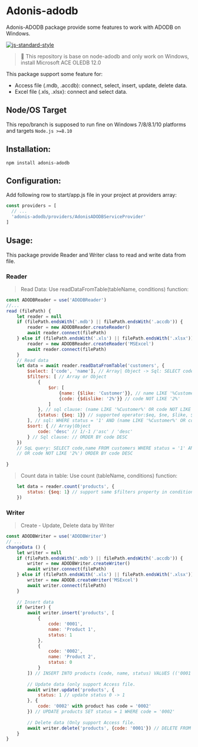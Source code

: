 # Adonis-adodb
Adonis-ADODB package provide some features to work with ADODB on Windows.

[![js-standard-style](https://img.shields.io/badge/code%20style-standard-brightgreen.svg?style=flat)](http://standardjs.com/)

> :pray: This repository is base on node-adodb and only work on Windows, install Microsoft ACE OLEDB 12.0

This package support some feature for:
- Access file (.mdb, .accdb): connect, select, insert, update, delete data.
- Excel file (.xls, .xlsx): connect and select data.
## Node/OS Target

This repo/branch is supposed to run fine on Windows 7/8/8.1/10 platforms and targets `Node.js >=8.10`

## Installation:
```
npm install adonis-adodb
```
## Configuration:
Add following row to start/app.js file in your project at providers array:
```js
const providers = [
  // ...
  'adonis-adodb/providers/AdonisADODBServiceProvider'
]
```
## Usage:
This package provide Reader and Writer class to read and write data from file.
### Reader

> Read Data:
Use readDataFromTable(tableName, conditions) function:
```js
const ADODBReader = use('ADODBReader')
//...
read (filePath) {
    let reader = null
    if (filePath.endsWith('.mdb') || filePath.endsWith('.accdb')) {
        reader = new ADODBReader.createReader()
        await reader.connect(filePath)
    } else if (filePath.endsWith('.xls') || filePath.endsWith('.xlsx')) {
        reader = new ADODBReader.createReader('MSExcel')
        await reader.connect(filePath)
    }
    // Read data
    let data = await reader.readDataFromTable('customers', {
        $select: ['code', 'name'], // Array| Object -> Sql: SELECT code,name FROM customers.
        $filters: [ // Array or Object
            {
                $or: [
                    {name: {$like: 'Customer'}}, // name LIKE '%Customer%'
                    {code: {$dislike: '2%'}} // code NOT LIKE '2%'
                ]
            }, // sql clause: (name LIKE '%Customer%' OR code NOT LIKE '2%')
            {status: {$eq: 1}} // supported operator:$eq, $ne, $like, $in, $nin, $gt, $gte, $lt, $lte, $dislike, 
        ], // sql: WHERE status = '1' AND (name LIKE '%Customer%' OR code NOT LIKE '2%')
        $sort: { // Array|Object
            code: 'desc' // 1/-1 /'asc' / 'desc'
        } // Sql clause: // ORDER BY code DESC
    })
    // SqL query: SELECT code,name FROM customers WHERE status = '1' AND (name LIKE '%Customer%' 
    // OR code NOT LIKE '2%') ORDER BY code DESC
    
}
```
> Count data in table:
Use count (tableName, conditions) function:
```js
    let data = reader.count('products', {
        status: {$eq: 1} // support same $filters property in conditions parameter of         readDataFromTable function.
    })
```
### Writer
> Create - Update, Delete data by Writer
```js
const ADODBWriter = use('ADODBWriter')
// ...
changeData () {
    let writer = null
    if (filePath.endsWith('.mdb') || filePath.endsWith('.accdb')) {
        writer = new ADODBWriter.createWriter()
        await writer.connect(filePath)
    } else if (filePath.endsWith('.xls') || filePath.endsWith('.xlsx')) { // Not support update / delete on Excel file.
        writer = new ADODB.createWriter('MSExcel')
        await writer.connect(filePath)
    }
    
    // Insert data
    if (writer) {
        await writer.insert('products', [
            {
                code: '0001',
                name: 'Product 1',
                status: 1
            },
            {
                code: '0002',
                name: 'Product 2',
                status: 0
            }
        ]) // INSERT INTO products (code, name, status) VALUES (('0001', 'Product 1', '1'), ('0002', 'Product 2', '0'))
        
        // Update data (only support Access file.
        await writer.update('products', {
            status: 1 // update status 0 -> 1
        }, {
            code: '0002' with product has code = '0002'
        }) // UPDATE products SET status = 1 WHERE code = '0002'
        
        // Delete data (Only support Access file.
        await writer.delete('products', {code: '0001'}) // DELETE FROM products WHERE code = '0001'
    }
}
```

